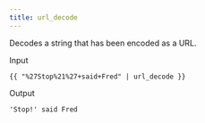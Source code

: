 ```yaml
---
title: url_decode
---
```


Decodes a string that has been encoded as a URL.

Input
```liquid
{{ "%27Stop%21%27+said+Fred" | url_decode }}
```

Output
```text
'Stop!' said Fred
```
